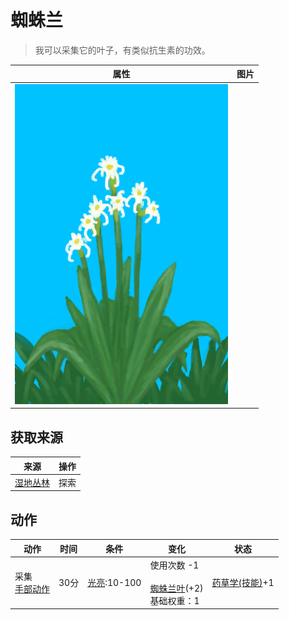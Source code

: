 # 蜘蛛兰  
> 我可以采集它的叶子，有类似抗生素的功效。  
  
  属性  |   图片   
 ----  |  ----:   
   |  ![](Sprite/SpiderLily.png)   
  
## 获取来源  
来源  |  操作  
----  |  ----  
[湿地丛林](Wetlands.md)  |  探索  
## 动作  
动作  |  时间  |  条件  |  变化  |  状态  
----  |  ----  |  ----  |  ----  |  ----  
采集<br>[手部动作](HandAction.md)  |  30分  |  [光亮](Light.md):10-100  |  使用次数  -1<br><br>[蜘蛛兰叶](SpiderLilyLeaves.md)(+2)<br>基础权重：1<br>  |  [药草学(技能)](Skill_Herbology.md)+1  
